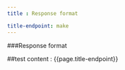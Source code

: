 ```yaml
---
title : Response format

title-endpoint: make
---
```


###Response format

##test content : {{page.title-endpoint}} 

